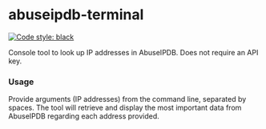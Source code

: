 # abuseipdb-terminal
[![Code style: black](https://img.shields.io/badge/code%20style-black-000000.svg)](https://github.com/psf/black)

Console tool to look up IP addresses in AbuseIPDB. Does not require an API key.

### Usage
Provide arguments (IP addresses) from the command line, separated by spaces. The tool will retrieve and display the most important data from AbuseIPDB regarding each address provided.

